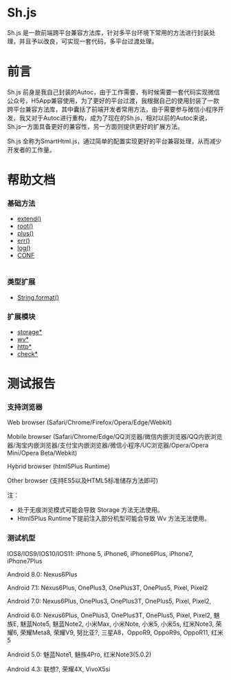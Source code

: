 # Sh.js

Sh.js 是一款前端跨平台兼容方法库，针对多平台环境下常用的方法进行封装处理，并且予以改良，可实现一套代码，多平台过渡处理。
  
 
# 前言
Sh.js 前身是我自己封装的Autoc，由于工作需要，有时候需要一套代码实现微信公众号，H5App兼容使用，为了更好的平台过渡，我根据自己的使用封装了一款跨平台兼容方法库，其中囊括了前端开发者常用方法，由于需要参与微信小程序开发，我又对于Autoc进行重构，成为了现在的Sh.js，相对以前的Autoc来说，Sh.js一方面具备更好的兼容性，另一方面则提供更好的扩展方法。

Sh.js 全称为SmartHtml.js，通过简单的配置实现更好的平台兼容处理，从而减少开发者的工作量。

# 帮助文档
  
### 基础方法
- [extend()](https://github.com/zionLZH/sh.js/blob/master/help/base.md#null--extendstring-name-function-constructor)  
- [root()](https://github.com/zionLZH/sh.js/blob/master/help/base.md#null--rootstring-name-function-func)  
- [plus()](https://github.com/zionLZH/sh.js/blob/master/help/base.md#null--plusfunction-func)  
- [err()](https://github.com/zionLZH/sh.js/blob/master/help/base.md#null--errstring-str)  
- [log()](https://github.com/zionLZH/sh.js/blob/master/help/base.md#null--logstring-str) 
- [CONF](https://github.com/zionLZH/sh.js/blob/master/help/base.md#object--conf)  
  
### 类型扩展
- [String.format()](https://github.com/zionLZH/sh.js/blob/master/help/String.md#stringformatstr1-str2-str3-)  
  
### 扩展模块
- [storage*](https://github.com/zionLZH/sh.js/blob/master/help/storage.md)  
- [wv*](https://github.com/zionLZH/sh.js/blob/master/help/wv.md)  
- [http*](https://github.com/zionLZH/sh.js/blob/master/help/http.md)  
- [check*]()  
  
# 测试报告

### 支持浏览器
  
Web browser (Safari/Chrome/Firefox/Opera/Edge/Webkit)  

Mobile browser (Safari/Chrome/Edge/QQ浏览器/微信内嵌浏览器/QQ内嵌浏览器/淘宝内嵌浏览器/支付宝内嵌浏览器/微信小程序/UC浏览器/Opera/Opera Mini/Opera Beta/Webkit)  

Hybrid browser (html5Plus Runtime)  

Other browser (支持ES5以及HTML5标准储存方法即可)  


注：
- 处于无痕浏览模式可能会导致 Storage 方法无法使用。  
- Html5Plus Runtime下提前注入部分机型可能会导致 Wv 方法无法使用。  
  
  
### 测试机型
IOS8/IOS9/IOS10/IOS11: iPhone 5, iPhone6, iPhone6Plus, iPhone7,  iPhone7Plus

Android 8.0: Nexus6Plus

Android 7.1: Nexus6Plus, OnePlus3, OnePlus3T, OnePlus5, Pixel, Pixel2

Android 7.0: Nexus6Plus, OnePlus3, OnePlus3T, OnePlus5, Pixel, Pixel2,

Android 6.0: Nexus6Plus, OnePlus3, OnePlus3T, OnePlus5, Pixel, Pixel2, 魅族E, 魅蓝Note5, 魅蓝Note2, 小米Max, 小米Note, 小米5, 小米5s, 红米Note3, 荣耀6, 荣耀Meta8, 荣耀V9, 努比亚?, 三星A8，OppoR9, OppoR9s, OppoR11, 红米5

Android 5.0: 魅蓝Note1, 魅族4Pro, 红米Note3(5.0.2)

Android 4.3: 联想?, 荣耀4X, VivoX5si


